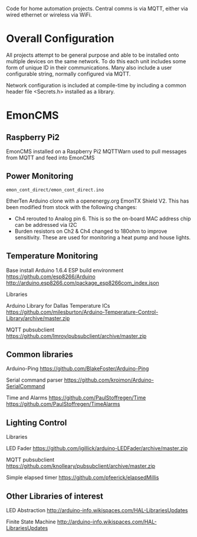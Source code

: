 Code for home automation projects.  Central comms is via MQTT, either via wired ethernet or wireless via WiFi.

# Overall Configuration
All projects attempt to be general purpose and able to be installed onto multiple devices on the same network.  To do this each unit includes some form of unique ID in their communications.  Many also include a user configurable string, normally configured via MQTT.

Network configuration is included at compile-time by including a common header file <Secrets.h> installed as a library.

# EmonCMS

## Raspberry Pi2
EmonCMS installed on a Raspberry Pi2
MQTTWarn used to pull messages from MQTT and feed into EmonCMS

## Power Monitoring

`emon_cont_direct/emon_cont_direct.ino`

EtherTen Arduino clone with a openenergy.org EmonTX Shield V2.  This has been modified from stock with the following changes:
- Ch4 rerouted to Analog pin 6.  This is so the on-board MAC address chip can be addressed via I2C
- Burden resistors on Ch2 & Ch4 changed to 180ohm to improve sensitivity.  These are used for monitoring a heat pump and house lights.


## Temperature Monitoring

Base install
Arduino 1.6.4
ESP build environment
https://github.com/esp8266/Arduino
http://arduino.esp8266.com/package_esp8266com_index.json

Libraries

Arduino Library for Dallas Temperature ICs
https://github.com/milesburton/Arduino-Temperature-Control-Library/archive/master.zip

MQTT pubsubclient
https://github.com/Imroy/pubsubclient/archive/master.zip

## Common libraries

Arduino-Ping https://github.com/BlakeFoster/Arduino-Ping

Serial command parser https://github.com/kroimon/Arduino-SerialCommand

Time and Alarms
https://github.com/PaulStoffregen/Time
https://github.com/PaulStoffregen/TimeAlarms

## Lighting Control

Libraries

LED Fader
https://github.com/jgillick/arduino-LEDFader/archive/master.zip

MQTT pubsubclient
https://github.com/knolleary/pubsubclient/archive/master.zip

Simple elapsed timer
https://github.com/pfeerick/elapsedMillis

## Other Libraries of interest

LED Abstraction
http://arduino-info.wikispaces.com/HAL-LibrariesUpdates

Finite State Machine
http://arduino-info.wikispaces.com/HAL-LibrariesUpdates


